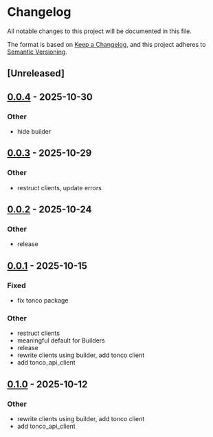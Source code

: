 # Changelog

All notable changes to this project will be documented in this file.

The format is based on [Keep a Changelog](https://keepachangelog.com/en/1.0.0/),
and this project adheres to [Semantic Versioning](https://semver.org/spec/v2.0.0.html).

## [Unreleased]

## [0.0.4](https://github.com/Sild/api_clients_rs/compare/tonco_api_client-v0.0.3...tonco_api_client-v0.0.4) - 2025-10-30

### Other

- hide builder

## [0.0.3](https://github.com/Sild/api_clients_rs/compare/tonco_api_client-v0.0.2...tonco_api_client-v0.0.3) - 2025-10-29

### Other

- restruct clients, update errors

## [0.0.2](https://github.com/Sild/api_clients_rs/compare/tonco_api_client-v0.0.1...tonco_api_client-v0.0.2) - 2025-10-24

### Other

- release

## [0.0.1](https://github.com/Sild/api_clients_rs/releases/tag/tonco_api_client-v0.0.1) - 2025-10-15

### Fixed

- fix tonco package

### Other

- restruct clients
- meaningful default for Builders
- release
- rewrite clients using builder, add tonco client
- add tonco_api_client

## [0.1.0](https://github.com/Sild/api_clients_rs/releases/tag/tonco_api_client-v0.1.0) - 2025-10-12

### Other

- rewrite clients using builder, add tonco client
- add tonco_api_client
